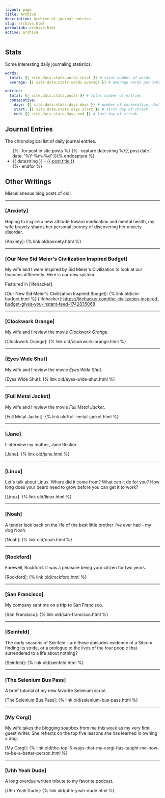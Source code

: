 ```yaml
---
layout: page
title: Archive
description: Archive of journal entries
slug: archive.html
permalink: archive.html
active: archive
---
```


## Stats

Some interesting daily journaling statistics.

```yaml
words:
  total: {{ site.data.stats.words.total }} # total number of words
  average: {{ site.data.stats.words.average }} # average words per entry

entries:
  total: {{ site.data.stats.posts }} # total number of entries
  consecutive:
    days: {{ site.data.stats.days.days }} # number of consecutive, daily entries
    start: {{ site.data.stats.days.start }} # first day of streak
    end: {{ site.data.stats.days.end }} # last day of streak
```

## Journal Entries

The chronological list of daily journal entries.

<ul class="unstyled">
  {%- for post in site.posts %}
  {%- capture datestring %}{{ post.date | date: '%Y-%m-%d' }}{% endcapture %}
  <li>{{ datestring }} - <a href="{{ post.url }}">{{ post.title }}</a></li>
  {%- endfor %}
</ul>

## Other Writings

Miscellaneous blog posts of old!

---

### [Anxiety]

Hoping to inspire a new attitude toward medication and mental health,
my wife bravely shares her personal journey of discovering her anxiety
disorder.

[Anxiety]: {% link old/anxiety.html %}

---

### [Our New Sid Meier's Civilization Inspired Budget]

My wife and I were inspired by Sid Meier's Civilization to look at our
finances differently. Here is our new system.

Featured in [lifehacker].

[Our New Sid Meier's Civilization Inspired Budget]: {% link old/civ-budget.html %}
[lifehacker]: https://lifehacker.com/the-civilization-inspired-budget-gives-you-instant-feed-1742835068

---

### [Clockwork Orange]

My wife and I review the movie _Clockwork Orange_.

[Clockwork Orange]: {% link old/clockwork-orange.html %}

---

### [Eyes Wide Shut]

My wife and I review the movie _Eyes Wide Shut_.

[Eyes Wide Shut]: {% link old/eyes-wide-shut.html %}

---

### [Full Metal Jacket]

My wife and I review the movie _Full Metal Jacket_.

[Full Metal Jacket]: {% link old/full-metal-jacket.html %}

---

### [Jane]

I interview my mother, Jane Recker.

[Jane]: {% link old/jane.html %}

---

### [Linux]

Let's talk about Linux.  Where did it come from?  What can it do for
you?  How long does your beard need to grow before you can get it to
work?

[Linux]: {% link old/linux.html %}

---

### [Noah]

A tender look back on the life of the best little brother I've ever
had - my dog Noah.

[Noah]: {% link old/noah.html %}

---

### [Rockford]

Farewell, Rockford.  It was a pleasure being your citizen for two
years.

[Rockford]: {% link old/rockford.html %}

---

### [San Francisco]

My company sent me on a trip to San Francisco.

[San Francisco]: {% link old/san-francisco.html %}

---

### [Seinfeld]

The early seasons of Seinfeld - are these episodes evidence of a
Sitcom finding its stride, or a prologue to the lives of the four
people that surrendered to a life about nothing?

[Seinfeld]: {% link old/seinfeld.html %}

---

### [The Selenium Bus Pass]

A brief tutorial of my new favorite Selenium script.

[The Selenium Bus Pass]: {% link old/selenium-bus-pass.html %}

---

### [My Corgi]

My wife takes the blogging soapbox from me this week as my very first
guest writer.  She reflects on the top five lessons she has learned in
owning a dog.

[My Corgi]: {% link old/the-top-5-ways-that-my-corgi-has-taught-me-how-to-be-a-better-person.html %}

---

### [Uhh Yeah Dude]

A long overdue written tribute to my favorite podcast.

[Uhh Yeah Dude]: {% link old/uhh-yeah-dude.html %}
